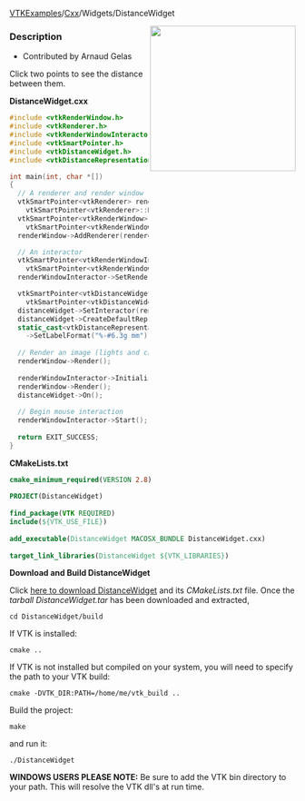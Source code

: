 [VTKExamples](/index/)/[Cxx](/Cxx)/Widgets/DistanceWidget

<img align="right" src="https://github.com/lorensen/VTKExamples/blob/gh-pages/Testing/Baseline/Widgets/TestDistanceWidget.png?raw=true" width="256" />

### Description
* Contributed by Arnaud Gelas


Click two points to see the distance between them.

**DistanceWidget.cxx**
```c++
#include <vtkRenderWindow.h>
#include <vtkRenderer.h>
#include <vtkRenderWindowInteractor.h>
#include <vtkSmartPointer.h>
#include <vtkDistanceWidget.h>
#include <vtkDistanceRepresentation.h>

int main(int, char *[])
{
  // A renderer and render window
  vtkSmartPointer<vtkRenderer> renderer =
    vtkSmartPointer<vtkRenderer>::New();
  vtkSmartPointer<vtkRenderWindow> renderWindow =
    vtkSmartPointer<vtkRenderWindow>::New();
  renderWindow->AddRenderer(renderer);

  // An interactor
  vtkSmartPointer<vtkRenderWindowInteractor> renderWindowInteractor =
    vtkSmartPointer<vtkRenderWindowInteractor>::New();
  renderWindowInteractor->SetRenderWindow(renderWindow);

  vtkSmartPointer<vtkDistanceWidget> distanceWidget =
    vtkSmartPointer<vtkDistanceWidget>::New();
  distanceWidget->SetInteractor(renderWindowInteractor);
  distanceWidget->CreateDefaultRepresentation();
  static_cast<vtkDistanceRepresentation *>(distanceWidget->GetRepresentation())
    ->SetLabelFormat("%-#6.3g mm");
  
  // Render an image (lights and cameras are created automatically)
  renderWindow->Render();
  
  renderWindowInteractor->Initialize();
  renderWindow->Render();
  distanceWidget->On();
  
  // Begin mouse interaction
  renderWindowInteractor->Start();
  
  return EXIT_SUCCESS;
}
```
**CMakeLists.txt**
```cmake
cmake_minimum_required(VERSION 2.8)
 
PROJECT(DistanceWidget)
 
find_package(VTK REQUIRED)
include(${VTK_USE_FILE})
 
add_executable(DistanceWidget MACOSX_BUNDLE DistanceWidget.cxx)
 
target_link_libraries(DistanceWidget ${VTK_LIBRARIES})
```

**Download and Build DistanceWidget**

Click [here to download DistanceWidget](https://github.com/lorensen/VTKWikiExamplesTarballs/raw/master/DistanceWidget.tar) and its *CMakeLists.txt* file.
Once the *tarball DistanceWidget.tar* has been downloaded and extracted,
```
cd DistanceWidget/build 
```
If VTK is installed:
```
cmake ..
```
If VTK is not installed but compiled on your system, you will need to specify the path to your VTK build:
```
cmake -DVTK_DIR:PATH=/home/me/vtk_build ..
```
Build the project:
```
make
```
and run it:
```
./DistanceWidget
```
**WINDOWS USERS PLEASE NOTE:** Be sure to add the VTK bin directory to your path. This will resolve the VTK dll's at run time.

